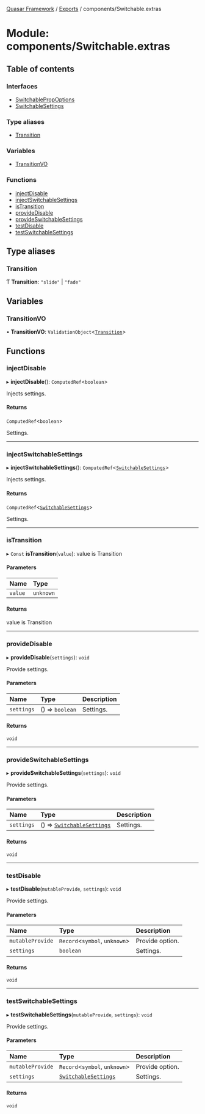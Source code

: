 [Quasar Framework](../index.md) / [Exports](../modules.md) / components/Switchable.extras

# Module: components/Switchable.extras

## Table of contents

### Interfaces

- [SwitchablePropOptions](../interfaces/components_Switchable_extras.SwitchablePropOptions.md)
- [SwitchableSettings](../interfaces/components_Switchable_extras.SwitchableSettings.md)

### Type aliases

- [Transition](components_Switchable_extras.md#transition)

### Variables

- [TransitionVO](components_Switchable_extras.md#transitionvo)

### Functions

- [injectDisable](components_Switchable_extras.md#injectdisable)
- [injectSwitchableSettings](components_Switchable_extras.md#injectswitchablesettings)
- [isTransition](components_Switchable_extras.md#istransition)
- [provideDisable](components_Switchable_extras.md#providedisable)
- [provideSwitchableSettings](components_Switchable_extras.md#provideswitchablesettings)
- [testDisable](components_Switchable_extras.md#testdisable)
- [testSwitchableSettings](components_Switchable_extras.md#testswitchablesettings)

## Type aliases

### Transition

Ƭ **Transition**: ``"slide"`` \| ``"fade"``

## Variables

### TransitionVO

• **TransitionVO**: `ValidationObject`<[`Transition`](components_Switchable_extras.md#transition)\>

## Functions

### injectDisable

▸ **injectDisable**(): `ComputedRef`<`boolean`\>

Injects settings.

#### Returns

`ComputedRef`<`boolean`\>

Settings.

___

### injectSwitchableSettings

▸ **injectSwitchableSettings**(): `ComputedRef`<[`SwitchableSettings`](../interfaces/components_Switchable_extras.SwitchableSettings.md)\>

Injects settings.

#### Returns

`ComputedRef`<[`SwitchableSettings`](../interfaces/components_Switchable_extras.SwitchableSettings.md)\>

Settings.

___

### isTransition

▸ `Const` **isTransition**(`value`): value is Transition

#### Parameters

| Name | Type |
| :------ | :------ |
| `value` | `unknown` |

#### Returns

value is Transition

___

### provideDisable

▸ **provideDisable**(`settings`): `void`

Provide settings.

#### Parameters

| Name | Type | Description |
| :------ | :------ | :------ |
| `settings` | () => `boolean` | Settings. |

#### Returns

`void`

___

### provideSwitchableSettings

▸ **provideSwitchableSettings**(`settings`): `void`

Provide settings.

#### Parameters

| Name | Type | Description |
| :------ | :------ | :------ |
| `settings` | () => [`SwitchableSettings`](../interfaces/components_Switchable_extras.SwitchableSettings.md) | Settings. |

#### Returns

`void`

___

### testDisable

▸ **testDisable**(`mutableProvide`, `settings`): `void`

Provide settings.

#### Parameters

| Name | Type | Description |
| :------ | :------ | :------ |
| `mutableProvide` | `Record`<`symbol`, `unknown`\> | Provide option. |
| `settings` | `boolean` | Settings. |

#### Returns

`void`

___

### testSwitchableSettings

▸ **testSwitchableSettings**(`mutableProvide`, `settings`): `void`

Provide settings.

#### Parameters

| Name | Type | Description |
| :------ | :------ | :------ |
| `mutableProvide` | `Record`<`symbol`, `unknown`\> | Provide option. |
| `settings` | [`SwitchableSettings`](../interfaces/components_Switchable_extras.SwitchableSettings.md) | Settings. |

#### Returns

`void`
